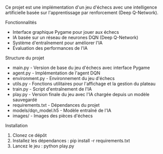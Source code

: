 Ce projet est une implémentation d'un jeu d'échecs avec une intelligence artificielle basée sur l'apprentissage par renforcement (Deep Q-Network).

Fonctionnalités

- Interface graphique Pygame pour jouer aux échecs
- IA basée sur un réseau de neurones DQN (Deep Q-Network)
- Système d'entraînement pour améliorer l'IA
- Évaluation des performances de l'IA

Structure du projet

- main.py - Version de base du jeu d'échecs avec interface Pygame
- agent.py - Implémentation de l'agent DQN
- environment.py - Environnement du jeu d'échecs
- utils.py - Fonctions utilitaires pour l'affichage et la gestion du plateau
- train.py - Script d'entraînement de l'IA
- play.py - Version finale du jeu avec l'IA chargée depuis un modèle sauvegardé
- requirements.txt - Dépendances du projet
- models/dqn_model.h5 - Modèle entraîné de l'IA
- images/ - Images des pièces d'échecs

 Installation

1. Clonez ce dépôt
2. Installez les dépendances : pip install -r requirements.txt
3. Lancez le jeu : python play.py

